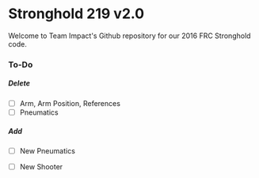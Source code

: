# Stronghold 219 v2.0
Welcome to Team Impact's Github repository for our 2016 FRC Stronghold code.

### To-Do
##### Delete
- [ ] Arm, Arm Position, References
- [ ] Pneumatics

##### Add
- [ ] New Pneumatics
- [ ] New Shooter

